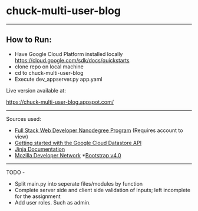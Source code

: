 # chuck-multi-user-blog

***

## How to Run:
* Have Google Cloud Platform installed locally https://cloud.google.com/sdk/docs/quickstarts
* clone repo on local machine
* cd to chuck-multi-user-blog
* Execute dev_appserver.py app.yaml

Live version available at:

https://chuck-multi-user-blog.appspot.com/

***

Sources used:
* [Full Stack Web Developer Nanodegree Program](https://classroom.udacity.com/nanodegrees/nd004/syllabus/core-curriculum) (Requires account to view)
* [Getting started with the Google Cloud Datastore API](https://cloud.google.com/datastore/docs/datastore-api-tutorial#datastore-update-entity-python)
* [Jinja Documentation](http://jinja.pocoo.org/)
* [Mozilla Developer Network](https://developer.mozilla.org/en-US/)
*[Bootstrap v4.0](http://getbootstrap.com/)

***
TODO - 
* Split main.py into seperate files/modules by function
* Complete server side and client side validation of inputs; left incomplete for the assignment
* Add user roles. Such as admin.
